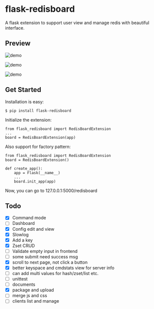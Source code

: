 # flask-redisboard

A flask extension to support user view and manage redis with beautiful interface.

## Preview
![demo](screenshot/demo1.png)

![demo](screenshot/demo2.png)

![demo](screenshot/demo3.png)


## Get Started

Installation is easy:
```
$ pip install flask-redisboard
```

Initialize the extension:
```
from flask_redisboard import RedisBoardExtension
...
board = RedisBoardExtension(app)
```

Also support for factory pattern:
```
from flask_redisboard import RedisBoardExtension
board = RedisBoardExtension()

def create_app():
    app = Flask(__name__)
    ...
    board.init_app(app)
```

Now, you can go to 127.0.0.1:5000/redisboard 

## Todo
- [x] Command mode
- [ ] Dashboard
- [x] Config edit and view
- [x] Slowlog
- [x] Add a key
- [x] Zset CRUD
- [ ] Validate empty input in frontend
- [ ] some submit need success msg
- [x] scroll to next page, not click a button
- [x] better keyspace and cmdstats view for server info 
- [ ] can add multi values for hash/zset/list etc.
- [ ] unittest
- [ ] documents
- [x] package and upload
- [ ] merge js and css
- [ ] clients list and manage